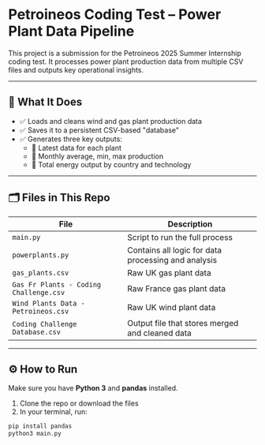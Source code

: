 # Petroineos Coding Test – Power Plant Data Pipeline

This project is a submission for the Petroineos 2025 Summer Internship coding test. It processes power plant production data from multiple CSV files and outputs key operational insights.

---

## 🧩 What It Does

- ✅ Loads and cleans wind and gas plant production data
- ✅ Saves it to a persistent CSV-based "database"
- ✅ Generates three key outputs:
  - 🔹 Latest data for each plant
  - 🔹 Monthly average, min, max production
  - 🔹 Total energy output by country and technology

---

## 🗂️ Files in This Repo

| File | Description |
|------|-------------|
| `main.py` | Script to run the full process |
| `powerplants.py` | Contains all logic for data processing and analysis |
| `gas_plants.csv` | Raw UK gas plant data |
| `Gas Fr Plants - Coding Challenge.csv` | Raw France gas plant data |
| `Wind Plants Data - Petroineos.csv` | Raw UK wind plant data |
| `Coding Challenge Database.csv` | Output file that stores merged and cleaned data |

---

## ⚙️ How to Run

Make sure you have **Python 3** and **pandas** installed.

1. Clone the repo or download the files
2. In your terminal, run:

```bash
pip install pandas
python3 main.py

